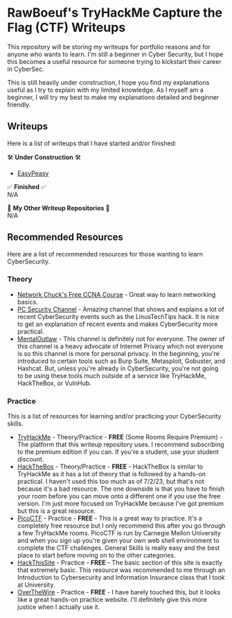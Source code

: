# RawBoeuf's TryHackMe Capture the Flag (CTF) Writeups  
This repository will be storing my writeups for portfolio reasons and for anyone who wants to learn. I'm still a beginner in Cyber Security, but I hope this becomes a useful resource for someone trying to kickstart their career in CyberSec.

This is still heavily under construction, I hope you find my explanations useful as I try to explain with my limited knowledge. As I myself am a beginner, I will try my best to make my explanations detailed and beginner friendly.

## Writeups  
Here is a list of writeups that I have started and/or finished:  

🛠️ **Under Construction** 🛠️  

- [EasyPeasy](https://github.com/RawBoeuf/thm-ctf-writeups/blob/main/EasyPeasy.md)
    
✅ **Finished** ✅  
N/A

📒 **My Other Writeup Repositories** 📒  
N/A

## Recommended Resources
Here are a list of recommended resources for those wanting to learn CyberSecurity.
### Theory
- [Network Chuck's Free CCNA Course](https://www.youtube.com/playlist?list=PLU3VtYsD80AdGkLBXTTkh2Dxw70yWnerh) - Great way to learn networking basics.
- [PC Security Channel](https://www.youtube.com/@pcsecuritychannel) - Amazing channel that shows and explains a lot of recent CyberSecurity events such as the LinusTechTips hack. It is nice to get an explanation of recent events and makes CyberSecurity more practical.
- [MentalOutlaw]() - This channel is definitely not for everyone. The owner of this channel is a heavy advocate of Internet Privacy which not everyone is so this channel is more for personal privacy. In the beginning, you're introduced to certain tools such as Burp Suite, Metasploit, Gobuster, and Hashcat. But, unless you're already in CyberSecurity, you're not going to be using these tools much outside of a service like TryHackMe, HackTheBox, or VulnHub. 
### Practice
This is a list of resources for learning and/or practicing your CyberSecurity skills.
- [TryHackMe](https://www.tryhackme.com) - Theory/Practice - **FREE** (Some Rooms Require Premium) - The platform that this writeup repository uses. I recommend subscribing to the premium edition if you can. If you're a student, use your student discount. 
- [HackTheBox](https://www.hackthebox.com) - Theory/Practice - **FREE** - HackTheBox is similar to TryHackMe as it has a lot of theory that is followed by a hands-on practical. I haven't used this too much as of 7/2/23, but that's not because it's a bad resource. The one downside is that you have to finish your room before you can move onto a different one if you use the free version. I'm just more focused on TryHackMe because I've got premium but this is a great resource.
- [PicoCTF](https://www.picoctf.org) - Practice - **FREE** - This is a great way to practice. It's a completely free resource but I only recommend this after you go through a few TryHackMe rooms. PicoCTF is run by Carnegie Mellon University and when you sign up you're given your own web shell environment to complete the CTF challenges. General Skills is really easy and the best place to start before moving on to the other categories.
- [HackThisSite](https://www.hackthissite.org/) - Practice - **FREE** - The basic section of this site is exactly that extremely basic. This resource was recommended to me through an Introduction to Cybersecurity and Information Insurance class that I took at University.
- [OverTheWire](https://overthewire.org/wargames/) - Practice - **FREE** - I have barely touched this, but it looks like a great hands-on practice website. I'll definitely give this more justice when I actually use it.
